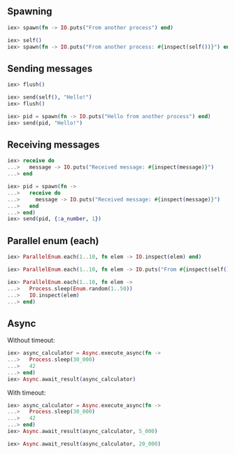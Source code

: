 ## Spawning

```elixir
iex> spawn(fn -> IO.puts("From another process") end)

iex> self()
iex> spawn(fn -> IO.puts("From another process: #{inspect(self())}") end)
```

## Sending messages

```elixir
iex> flush()

iex> send(self(), "Hello!")
iex> flush()

iex> pid = spawn(fn -> IO.puts("Hello from another process") end)
iex> send(pid, "Hello!")
```

## Receiving messages

```elixir
iex> receive do
...>   message -> IO.puts("Received message: #{inspect(message)}")
...> end

iex> pid = spawn(fn ->
...>   receive do
...>     message -> IO.puts("Received message: #{inspect(message)}")
...>   end
...> end)
iex> send(pid, {:a_number, 1})
```

## Parallel enum (each)

```elixir
iex> ParallelEnum.each(1..10, fn elem -> IO.inspect(elem) end)

iex> ParallelEnum.each(1..10, fn elem -> IO.puts("From #{inspect(self())}: #{inspect(elem)}") end)

iex> ParallelEnum.each(1..10, fn elem ->
...>   Process.sleep(Enum.random(1..50))
...>   IO.inspect(elem)
...> end)
```

## Async

Without timeout:

```elixir
iex> async_calculator = Async.execute_async(fn ->
...>   Process.sleep(30_000)
...>   42
...> end)
iex> Async.await_result(async_calculator)
```

With timeout:

```elixir
iex> async_calculator = Async.execute_async(fn ->
...>   Process.sleep(30_000)
...>   42
...> end)
iex> Async.await_result(async_calculator, 5_000)

iex> Async.await_result(async_calculator, 20_000)
```
